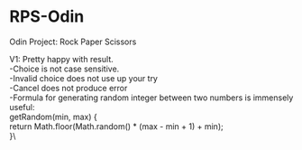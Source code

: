 # RPS-Odin  
Odin Project: Rock Paper Scissors  
  
V1: Pretty happy with result.\
-Choice is not case sensitive.\
-Invalid choice does not use up your try\
-Cancel does not produce error\
-Formula for generating random integer between two numbers is immensely useful:\
        getRandom(min, max) {\
            return Math.floor(Math.random() * (max - min + 1) + min);\
        }\
